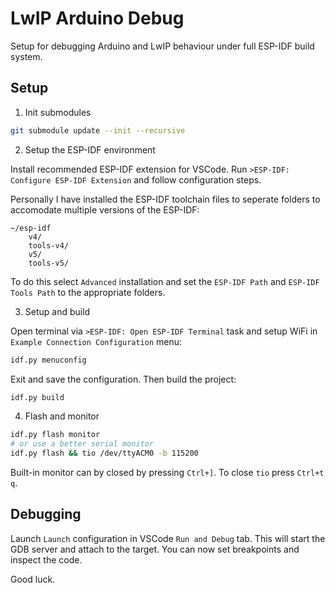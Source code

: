 # LwIP Arduino Debug

Setup for debugging Arduino and LwIP behaviour under full ESP-IDF build system.

## Setup

1. Init submodules

```bash
git submodule update --init --recursive
```

2. Setup the ESP-IDF environment

Install recommended ESP-IDF extension for VSCode. Run `>ESP-IDF: Configure ESP-IDF Extension` and follow configuration steps.

Personally I have installed the ESP-IDF toolchain files to seperate folders to accomodate multiple versions of the ESP-IDF:
```
~/esp-idf
    v4/
    tools-v4/
    v5/
    tools-v5/
```

To do this select `Advanced` installation and set the `ESP-IDF Path` and `ESP-IDF Tools Path` to the appropriate folders.

3. Setup and build

Open terminal via `>ESP-IDF: Open ESP-IDF Terminal` task and setup WiFi in `Example Connection Configuration` menu:
  
```bash
idf.py menuconfig
```

Exit and save the configuration. Then build the project:

```bash
idf.py build
```

4. Flash and monitor

```bash
idf.py flash monitor
# or use a better serial monitor
idf.py flash && tio /dev/ttyACM0 -b 115200
```

Built-in monitor can by closed by pressing `Ctrl+]`. To close `tio` press `Ctrl+t` `q`.

## Debugging

Launch `Launch` configuration in VSCode `Run and Debug` tab. This will start the GDB server and attach to the target. You can now set breakpoints and inspect the code.

Good luck.
